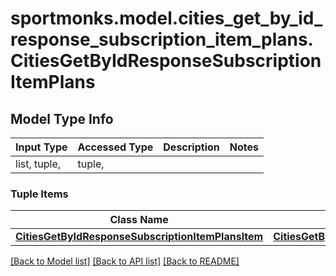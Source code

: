 # sportmonks.model.cities_get_by_id_response_subscription_item_plans.CitiesGetByIdResponseSubscriptionItemPlans

## Model Type Info
Input Type | Accessed Type | Description | Notes
------------ | ------------- | ------------- | -------------
list, tuple,  | tuple,  |  | 

### Tuple Items
Class Name | Input Type | Accessed Type | Description | Notes
------------- | ------------- | ------------- | ------------- | -------------
[**CitiesGetByIdResponseSubscriptionItemPlansItem**](CitiesGetByIdResponseSubscriptionItemPlansItem.md) | [**CitiesGetByIdResponseSubscriptionItemPlansItem**](CitiesGetByIdResponseSubscriptionItemPlansItem.md) | [**CitiesGetByIdResponseSubscriptionItemPlansItem**](CitiesGetByIdResponseSubscriptionItemPlansItem.md) |  | 

[[Back to Model list]](../../README.md#documentation-for-models) [[Back to API list]](../../README.md#documentation-for-api-endpoints) [[Back to README]](../../README.md)

